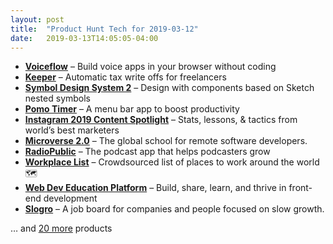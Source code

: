 ```yaml
---
layout: post
title:  "Product Hunt Tech for 2019-03-12"
date:   2019-03-13T14:05:05-04:00
---
```


* **[Voiceflow](https://www.producthunt.com/posts/voiceflow-2?utm_campaign=producthunt-api&utm_medium=api&utm_source=Application%3A+Daily+Digest+RSS+%28ID%3A+3202%29)** – Build voice apps in your browser without coding
* **[Keeper](https://www.producthunt.com/posts/keeper-3?utm_campaign=producthunt-api&utm_medium=api&utm_source=Application%3A+Daily+Digest+RSS+%28ID%3A+3202%29)** – Automatic tax write offs for freelancers
* **[Symbol Design System 2](https://www.producthunt.com/posts/symbol-design-system-2?utm_campaign=producthunt-api&utm_medium=api&utm_source=Application%3A+Daily+Digest+RSS+%28ID%3A+3202%29)** – Design with components based on Sketch nested symbols
* **[Pomo Timer](https://www.producthunt.com/posts/pomo-timer?utm_campaign=producthunt-api&utm_medium=api&utm_source=Application%3A+Daily+Digest+RSS+%28ID%3A+3202%29)** – A menu bar app to boost productivity
* **[Instagram 2019 Content Spotlight](https://www.producthunt.com/posts/instagram-2019-content-spotlight?utm_campaign=producthunt-api&utm_medium=api&utm_source=Application%3A+Daily+Digest+RSS+%28ID%3A+3202%29)** – Stats, lessons, & tactics from world’s best marketers
* **[Microverse 2.0](https://www.producthunt.com/posts/microverse-2-0?utm_campaign=producthunt-api&utm_medium=api&utm_source=Application%3A+Daily+Digest+RSS+%28ID%3A+3202%29)** – The global school for remote software developers.
* **[RadioPublic](https://www.producthunt.com/posts/radiopublic-3?utm_campaign=producthunt-api&utm_medium=api&utm_source=Application%3A+Daily+Digest+RSS+%28ID%3A+3202%29)** – The podcast app that helps podcasters grow
* **[Workplace List](https://www.producthunt.com/posts/workplace-list?utm_campaign=producthunt-api&utm_medium=api&utm_source=Application%3A+Daily+Digest+RSS+%28ID%3A+3202%29)** – Crowdsourced list of places to work around the world 🗺️
* **[Web Dev Education Platform](https://www.producthunt.com/posts/web-dev-education-platform?utm_campaign=producthunt-api&utm_medium=api&utm_source=Application%3A+Daily+Digest+RSS+%28ID%3A+3202%29)** – Build, share, learn, and thrive in front-end development
* **[Slogro](https://www.producthunt.com/posts/slogro?utm_campaign=producthunt-api&utm_medium=api&utm_source=Application%3A+Daily+Digest+RSS+%28ID%3A+3202%29)** – A job board for companies and people focused on slow growth.

… and [20 more](https://www.producthunt.com/tech) products